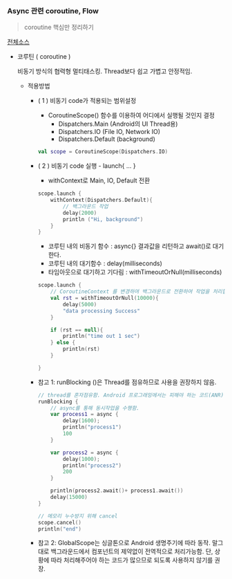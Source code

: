 ### Async 관련 coroutine, Flow
> coroutine 핵심만 정리하기 

[전체소스](coroutinetest.kt)

- 코루틴 ( coroutine )
  
  비동기 방식의 협력형 멀티태스킹. Thread보다 쉽고 가볍고 안정적임.  
    
  - 적용방법 
    -  ( 1 ) 비동기 code가 적용되는 범위설정 
        - CoroutineScope() 함수를 이용하여 어디에서 실행될 것인지 결정
            - Dispatchers.Main (Android의 UI Thread용)
            - Dispatchers.IO (File IO, Network IO)
            - Dispatchers.Default (background)
        ~~~kotlin
        val scope = CoroutineScope(Dispatchers.IO)
        ~~~
    -  ( 2 ) 비동기 code 실행 - launch{ ... }
        - withContext로 Main, IO, Default 전환 
        ~~~kotlin
        scope.launch {
            withContext(Dispatchers.Default){
                // 백그라운드 작업
                delay(2000)
                println ("Hi, background")
            }
        }
        ~~~
       - 코루틴 내의 비동기 함수 : async{} 결과값을 리턴하고 await()로 대기한다. 
       - 코루틴 내의 대기함수 : delay(milliseconds)   
       - 타임아웃으로 대기하고 기다림 : withTimeoutOrNull(milliseconds) 
        ~~~kotlin
        scope.launch {
            // CoroutineContext 를 변경하여 백그라운드로 전환하여 작업을 처리합니다
            val rst = withTimeoutOrNull(10000){
                delay(5000)
                "data processing Success"
            }
    
            if (rst == null){
                println("time out 1 sec")
            } else {
                println(rst)
            }

        }
        ~~~
    - 참고 1: runBlocking ()은 Thread를 점유하므로 사용을 권장하지 않음. 
    
        ~~~kotlin
        // thread를 혼자점유함. Android 프로그래밍에서는 피해야 하는 코드(ANR)
        runBlocking {
            // async를 통해 동시작업을 수행함.
            var process1 = async {
                delay(1600);
                println("process1")
                100
            }
        
            var process2 = async {
                delay(1000);
                println("process2")
                200
            }
    
            println(process2.await()+ process1.await())
            delay(15000)
        }
      
        // 메모리 누수방지 위해 cancel
        scope.cancel()
        println("end")
        ~~~   
    - 참고 2: GlobalScope는 싱글톤으로 Android 생명주기에 따라 동작. 말그대로 백그라운드에서 컴포넌트의 제약없이 전역적으로 처리가능함. 단, 상황에 따라 처리해주어야 하는 코드가 많으므로 되도록 사용하지 않기를 권장.     

    